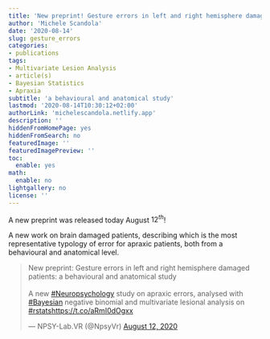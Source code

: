 ```yaml
---
title: 'New preprint! Gesture errors in left and right hemisphere damaged patients'
author: 'Michele Scandola'
date: '2020-08-14'
slug: gesture_errors
categories:
- publications
tags:
- Multivariate Lesion Analysis
- article(s)
- Bayesian Statistics
- Apraxia
subtitle: 'a behavioural and anatomical study'
lastmod: '2020-08-14T10:30:12+02:00'
authorLink: 'michelescandola.netlify.app'
description: ''
hiddenFromHomePage: yes
hiddenFromSearch: no
featuredImage: ''
featuredImagePreview: ''
toc:
  enable: yes
math:
  enable: no
lightgallery: no
license: ''
---
```


A new preprint was released today August $12^{th}$!

<!--more-->

A new work on brain damaged patients, describing which is
the most representative typology of error for apraxic patients,
both from a behavioural and anatomical level.

<blockquote class="twitter-tweet"><p lang="en" dir="ltr">New preprint: Gesture errors in left and right hemisphere damaged patients: a behavioural and anatomical study<br><br>A new <a href="https://twitter.com/hashtag/Neuropsychology?src=hash&amp;ref_src=twsrc%5Etfw">#Neuropsychology</a> study on apraxic errors, analysed with <a href="https://twitter.com/hashtag/Bayesian?src=hash&amp;ref_src=twsrc%5Etfw">#Bayesian</a> negative binomial and multivariate lesional analysis on <a href="https://twitter.com/hashtag/rstats?src=hash&amp;ref_src=twsrc%5Etfw">#rstats</a><a href="https://t.co/aRmI0dOgxx">https://t.co/aRmI0dOgxx</a></p>&mdash; NPSY-Lab.VR (@NpsyVr) <a href="https://twitter.com/NpsyVr/status/1293477125782151173?ref_src=twsrc%5Etfw">August 12, 2020</a></blockquote> <script async src="https://platform.twitter.com/widgets.js" charset="utf-8"></script> 
